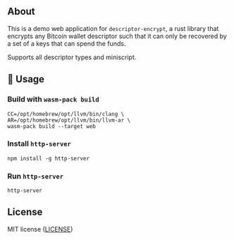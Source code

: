 ## About

This is a demo web application for `descriptor-encrypt`, a rust library that encrypts any Bitcoin wallet descriptor such that it can only be recovered by a set of a keys that can spend the funds.

Supports all descriptor types and miniscript.

## 🚴 Usage

### Build with `wasm-pack build`

```
CC=/opt/homebrew/opt/llvm/bin/clang \
AR=/opt/homebrew/opt/llvm/bin/llvm-ar \
wasm-pack build --target web
```

### Install `http-server`

```
npm install -g http-server
```

### Run `http-server`

```
http-server
```

## License

MIT license ([LICENSE](LICENSE))
